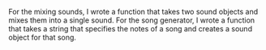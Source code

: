 For the mixing sounds, I wrote a function that takes two sound objects and mixes them into a single sound. For the song generator, I wrote a function that takes a string that specifies the notes of a song and creates a sound object for that song.

